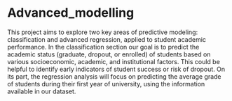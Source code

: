 # Advanced_modelling
This project aims to explore two key areas of predictive modeling: classification and advanced regression, applied to student academic performance. In the classification section our goal is to predict the academic status (graduate, dropout, or enrolled) of students based on various socioeconomic, academic, and institutional factors. This could be helpful to identify early indicators of student success or risk of dropout. On its part, the regression analysis will focus on predicting the average grade of students during their first year of university, using the information available in our dataset.
